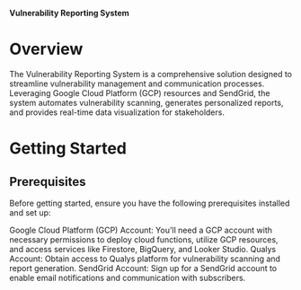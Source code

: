 **Vulnerability Reporting System**

# Overview

The Vulnerability Reporting System is a comprehensive solution designed to streamline vulnerability management and communication processes. Leveraging Google Cloud Platform (GCP) resources and SendGrid, the system automates vulnerability scanning, generates personalized reports, and provides real-time data visualization for stakeholders.

# Getting Started
## Prerequisites
Before getting started, ensure you have the following prerequisites installed and set up:

Google Cloud Platform (GCP) Account: You'll need a GCP account with necessary permissions to deploy cloud functions, utilize GCP resources, and access services like Firestore, BigQuery, and Looker Studio.
Qualys Account: Obtain access to Qualys platform for vulnerability scanning and report generation.
SendGrid Account: Sign up for a SendGrid account to enable email notifications and communication with subscribers.